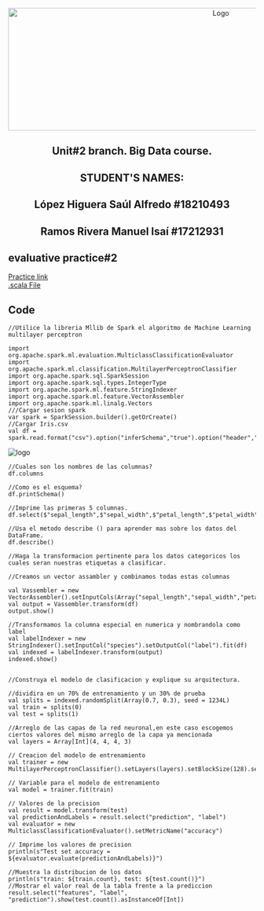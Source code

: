 <p align="center">
    <img alt="Logo" src="https://www.tijuana.tecnm.mx/wp-content/uploads/2021/08/liston-de-logos-oficiales-educacion-tecnm-FEB-2021.jpg" width=850 height=250>
</p>
<H2><p align="center">Unit#2 branch. Big Data course.</p></H2>
<H2><p align="Center">STUDENT'S NAMES: </p></H2>

<H2><p align="Center">López Higuera Saúl Alfredo #18210493</p></H2>

<H2><p align="Center">Ramos Rivera Manuel Isaí #17212931</p></H2>

## evaluative practice#2
[Practice link]()  
[.scala File]()  
## Code
  ~~~
//Utilice la libreria Mllib de Spark el algoritmo de Machine Learning multilayer perceptron

import org.apache.spark.ml.evaluation.MulticlassClassificationEvaluator
import org.apache.spark.ml.classification.MultilayerPerceptronClassifier
import org.apache.spark.sql.SparkSession
import org.apache.spark.sql.types.IntegerType
import org.apache.spark.ml.feature.StringIndexer
import org.apache.spark.ml.feature.VectorAssembler
import org.apache.spark.ml.linalg.Vectors
///Cargar sesion spark
var spark = SparkSession.builder().getOrCreate()
//Cargar Iris.csv
val df = spark.read.format("csv").option("inferSchema","true").option("header","true").csv("iris.csv")
  ~~~
![logo](/img/a.2.PNG)  
  ~~~
//Cuales son los nombres de las columnas?
df.columns

//Como es el esquema?
df.printSchema()

//Imprime las primeras 5 columnas.
df.select($"sepal_length",$"sepal_width",$"petal_length",$"petal_width",$"species").show()

//Usa el metodo describe () para aprender mas sobre los datos del DataFrame.
df.describe()

//Haga la transformacion pertinente para los datos categoricos los cuales seran nuestras etiquetas a clasificar.

//Creamos un vector assambler y combinamos todas estas columnas

val Vassembler = new VectorAssembler().setInputCols(Array("sepal_length","sepal_width","petal_length","petal_width")).setOutputCol("features")
val output = Vassembler.transform(df)
output.show()

//Transformamos la columna especial en numerica y nombrandola como label
val labelIndexer = new StringIndexer().setInputCol("species").setOutputCol("label").fit(df) 
val indexed = labelIndexer.transform(output) 
indexed.show()


//Construya el modelo de clasificacion y explique su arquitectura.

//dividira en un 70% de entrenamiento y un 30% de prueba
val splits = indexed.randomSplit(Array(0.7, 0.3), seed = 1234L)
val train = splits(0)
val test = splits(1)

//Arreglo de las capas de la red neuronal,en este caso escogemos ciertos valores del mismo arreglo de la capa ya mencionada 
val layers = Array[Int](4, 4, 4, 3)

// Creacion del modelo de entrenamiento
val trainer = new MultilayerPerceptronClassifier().setLayers(layers).setBlockSize(128).setSeed(1234L).setMaxIter(100)

// Variable para el modelo de entrenamiento
val model = trainer.fit(train)
 
// Valores de la precision
val result = model.transform(test)
val predictionAndLabels = result.select("prediction", "label")
val evaluator = new MulticlassClassificationEvaluator().setMetricName("accuracy")
 
// Imprime los valores de precision
println(s"Test set accuracy = ${evaluator.evaluate(predictionAndLabels)}")

//Muestra la distribucion de los datos 
println(s"train: ${train.count}, test: ${test.count()}")
//Mostrar el valor real de la tabla frente a la prediccion
result.select("features", "label", "prediction").show(test.count().asInstanceOf[Int])
  ~~~
